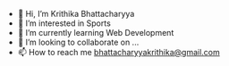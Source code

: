 - 👋 Hi, I’m Krithika Bhattacharyya
- 👀 I’m interested in Sports
- 🌱 I’m currently learning Web Development
- 💞️ I’m looking to collaborate on ...
- 📫 How to reach me bhattacharyyakrithika@gmail.com

<!---
bhattacharyyakrithika/bhattacharyyakrithika is a ✨ special ✨ repository because its `README.md` (this file) appears on your GitHub profile.
You can click the Preview link to take a look at your changes.
--->
